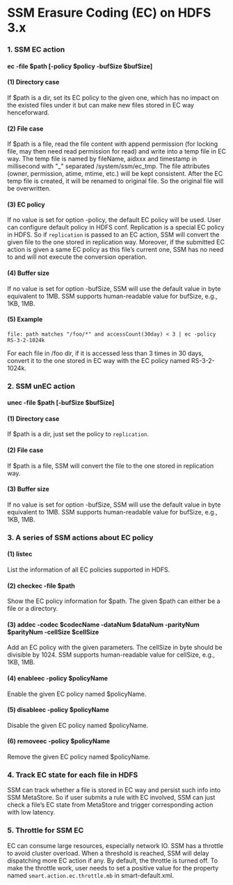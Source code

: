 # SSM Erasure Coding (EC) on HDFS 3.x

### 1. SSM EC action

#### ec -file $path \[-policy $policy -bufSize $bufSize\]

#### (1) Directory case

If $path is a dir, set its EC policy to the given one, which has no impact on the existed files under it but can make new files stored in EC way henceforward.

#### (2) File case

If $path is a file, read the file content with append permission (for locking file, may then need read permission for read) and write into a temp file in EC way.
The temp file is named by fileName, aidxxx and timestamp in millisecond with "_" separated /system/ssm/ec_tmp. The file attributes (owner, permission, atime, mtime, etc.) will be kept consistent.
After the EC temp file is created, it will be renamed to original file. So the original file will be overwritten.

#### (3) EC policy

If no value is set for option -policy, the default EC policy will be used. User can configure default policy in HDFS conf. Replication is a special EC policy in HDFS.
So if `replication` is passed to an EC action, SSM will convert the given file to the one stored in replication way.
Moreover, if the submitted EC action is given a same EC policy as this file’s current one, SSM has no need to and will not execute the conversion operation.

#### (4) Buffer size

If no value is set for option -bufSize, SSM will use the default value in byte equivalent to 1MB. SSM supports human-readable value for bufSize, e.g., 1KB, 1MB.

#### (5) Example

`file: path matches "/foo/*" and accessCount(30day) < 3 | ec -policy RS-3-2-1024k`

For each file in /foo dir, if it is accessed less than 3 times in 30 days, convert it to the one stored in EC way with the EC policy named RS-3-2-1024k.

### 2. SSM unEC action

#### unec -file $path \[-bufSize $bufSize\]

#### (1) Directory case

If $path is a dir, just set the policy to `replication`.

#### (2) File case

If $path is a file, SSM will convert the file to the one stored in replication way.

#### (3) Buffer size

If no value is set for option -bufSize, SSM will use the default value in byte equivalent to 1MB. SSM supports human-readable value for bufSize, e.g., 1KB, 1MB.

### 3. A series of SSM actions about EC policy

#### (1) listec

List the information of all EC policies supported in HDFS.

#### (2) checkec -file $path

Show the EC policy information for $path. The given $path can either be a file or a directory.

#### (3) addec -codec $codecName -dataNum $dataNum -parityNum $parityNum -cellSize $cellSize

Add an EC policy with the given parameters. The cellSize in byte should be divisible by 1024. SSM supports human-readable value for cellSize, e.g., 1KB, 1MB.

#### (4) enableec	-policy $policyName

Enable the given EC policy named $policyName.

#### (5) disableec -policy $policyName

Disable the given EC policy named $policyName.

#### (6) removeec	-policy $policyName

Remove the given EC policy named $policyName.


### 4. Track EC state for each file in HDFS

SSM can track whether a file is stored in EC way and persist such info into SSM MetaStore. So if user submits a rule with EC involved, SSM can just check a file’s EC state from MetaStore and trigger corresponding action with low latency.

### 5. Throttle for SSM EC

EC can consume large resources, especially network IO. SSM has a throttle to avoid cluster overload. When a threshold is reached, SSM will delay dispatching more EC action if any.
By default, the throttle is turned off. To make the throttle work, user needs to set a positive value for the property named `smart.action.ec.throttle.mb` in smart-default.xml.
